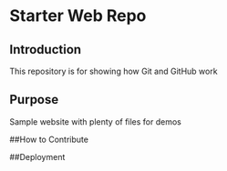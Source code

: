 # Starter Web Repo

## Introduction

This repository is for showing how Git and GitHub work

## Purpose

Sample website with plenty of files for demos

##How to Contribute


##Deployment

